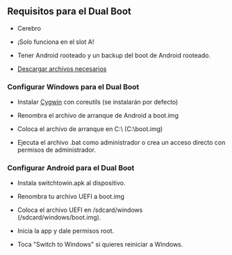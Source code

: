 ## Requisitos para el Dual Boot

- Cerebro

- ¡Solo funciona en el slot A!

- Tener Android rooteado y un backup del boot de Android rooteado.

- [Descargar archivos necesarios](https://github.com/erdilS/Port-Windows-11-Xiaomi-Pad-5/releases/tag/dualboot) 

### Configurar Windows para el Dual Boot

- Instalar [Cygwin](https://www.cygwin.com/setup-x86_64.exe) con coreutils (se instalarán por defecto)

- Renombra el archivo de arranque de Android a boot.img

- Coloca el archivo de arranque en C:\ (C:\boot.img)

- Ejecuta el archivo .bat como administrador o crea un acceso directo con permisos de administrador.

### Configurar Android para el Dual Boot

- Instala switchtowin.apk al dispositivo.

- Renombra tu archivo UEFI a boot.img

- Coloca el archivo UEFI en /sdcard/windows (/sdcard/windows/boot.img).

- Inicia la app y dale permisos root.

- Toca "Switch to Windows" si quieres reiniciar a Windows.

